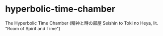 # hyperbolic-time-chamber
The Hyperbolic Time Chamber (精神と時の部屋 Seishin to Toki no Heya, lit. "Room of Spirit and Time")
